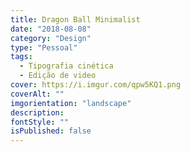 ```yaml
---
title: Dragon Ball Minimalist
date: "2018-08-08"
category: "Design"
type: "Pessoal"
tags:
  - Tipografia cinética
  - Edição de video
cover: https://i.imgur.com/qpw5KQ1.png
coverAlt: ""
imgorientation: "landscape"
description:
fontStyle: ""
isPublished: false
---
```

